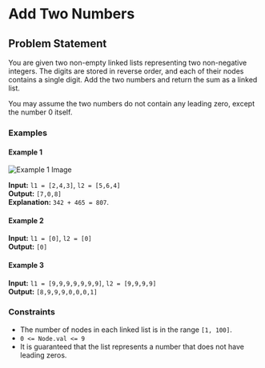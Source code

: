 # Add Two Numbers

## Problem Statement
You are given two non-empty linked lists representing two non-negative integers. The digits are stored in reverse order, and each of their nodes contains a single digit. Add the two numbers and return the sum as a linked list.

You may assume the two numbers do not contain any leading zero, except the number 0 itself.

### Examples

#### Example 1
![Example 1 Image](https://assets.leetcode.com/uploads/2020/10/02/addtwonumber1.jpg)

**Input:** `l1 = [2,4,3]`, `l2 = [5,6,4]`  
**Output:** `[7,0,8]`  
**Explanation:** `342 + 465 = 807`.

#### Example 2
**Input:** `l1 = [0]`, `l2 = [0]`  
**Output:** `[0]`

#### Example 3
**Input:** `l1 = [9,9,9,9,9,9,9]`, `l2 = [9,9,9,9]`  
**Output:** `[8,9,9,9,0,0,0,1]`

### Constraints
- The number of nodes in each linked list is in the range `[1, 100]`.
- `0 <= Node.val <= 9`
- It is guaranteed that the list represents a number that does not have leading zeros.
